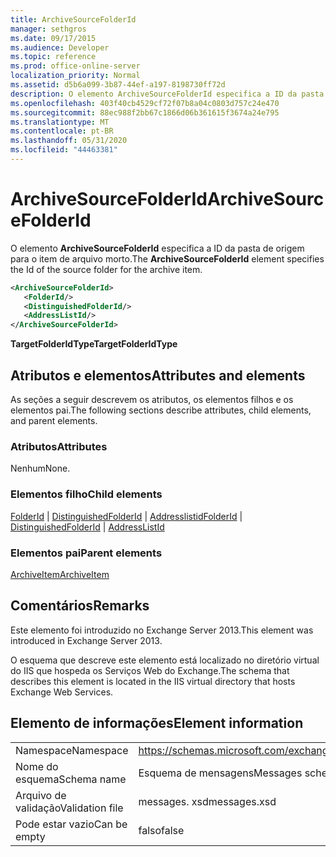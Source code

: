 ```yaml
---
title: ArchiveSourceFolderId
manager: sethgros
ms.date: 09/17/2015
ms.audience: Developer
ms.topic: reference
ms.prod: office-online-server
localization_priority: Normal
ms.assetid: d5b6a099-3b87-44ef-a197-8198730ff72d
description: O elemento ArchiveSourceFolderId especifica a ID da pasta de origem para o item de arquivo morto.
ms.openlocfilehash: 403f40cb4529cf72f07b8a04c0803d757c24e470
ms.sourcegitcommit: 88ec988f2bb67c1866d06b361615f3674a24e795
ms.translationtype: MT
ms.contentlocale: pt-BR
ms.lasthandoff: 05/31/2020
ms.locfileid: "44463381"
---
```

# <a name="archivesourcefolderid"></a><span data-ttu-id="0d7d0-103">ArchiveSourceFolderId</span><span class="sxs-lookup"><span data-stu-id="0d7d0-103">ArchiveSourceFolderId</span></span>

<span data-ttu-id="0d7d0-104">O elemento **ArchiveSourceFolderId** especifica a ID da pasta de origem para o item de arquivo morto.</span><span class="sxs-lookup"><span data-stu-id="0d7d0-104">The **ArchiveSourceFolderId** element specifies the Id of the source folder for the archive item.</span></span> 
  
```XML
<ArchiveSourceFolderId>
   <FolderId/>
   <DistinguishedFolderId/>
   <AddressListId/>
</ArchiveSourceFolderId>
```

 <span data-ttu-id="0d7d0-105">**TargetFolderIdType**</span><span class="sxs-lookup"><span data-stu-id="0d7d0-105">**TargetFolderIdType**</span></span>
## <a name="attributes-and-elements"></a><span data-ttu-id="0d7d0-106">Atributos e elementos</span><span class="sxs-lookup"><span data-stu-id="0d7d0-106">Attributes and elements</span></span>

<span data-ttu-id="0d7d0-107">As seções a seguir descrevem os atributos, os elementos filhos e os elementos pai.</span><span class="sxs-lookup"><span data-stu-id="0d7d0-107">The following sections describe attributes, child elements, and parent elements.</span></span>
  
### <a name="attributes"></a><span data-ttu-id="0d7d0-108">Atributos</span><span class="sxs-lookup"><span data-stu-id="0d7d0-108">Attributes</span></span>

<span data-ttu-id="0d7d0-109">Nenhum</span><span class="sxs-lookup"><span data-stu-id="0d7d0-109">None.</span></span>
  
### <a name="child-elements"></a><span data-ttu-id="0d7d0-110">Elementos filho</span><span class="sxs-lookup"><span data-stu-id="0d7d0-110">Child elements</span></span>

<span data-ttu-id="0d7d0-111">[FolderId](folderid.md)  |  [DistinguishedFolderId](distinguishedfolderid.md)  |  [Addresslistid](addresslistid.md)</span><span class="sxs-lookup"><span data-stu-id="0d7d0-111">[FolderId](folderid.md) | [DistinguishedFolderId](distinguishedfolderid.md) | [AddressListId](addresslistid.md)</span></span>
  
### <a name="parent-elements"></a><span data-ttu-id="0d7d0-112">Elementos pai</span><span class="sxs-lookup"><span data-stu-id="0d7d0-112">Parent elements</span></span>

[<span data-ttu-id="0d7d0-113">ArchiveItem</span><span class="sxs-lookup"><span data-stu-id="0d7d0-113">ArchiveItem</span></span>](archiveitem.md)
  
## <a name="remarks"></a><span data-ttu-id="0d7d0-114">Comentários</span><span class="sxs-lookup"><span data-stu-id="0d7d0-114">Remarks</span></span>

<span data-ttu-id="0d7d0-115">Este elemento foi introduzido no Exchange Server 2013.</span><span class="sxs-lookup"><span data-stu-id="0d7d0-115">This element was introduced in Exchange Server 2013.</span></span>
  
<span data-ttu-id="0d7d0-116">O esquema que descreve este elemento está localizado no diretório virtual do IIS que hospeda os Serviços Web do Exchange.</span><span class="sxs-lookup"><span data-stu-id="0d7d0-116">The schema that describes this element is located in the IIS virtual directory that hosts Exchange Web Services.</span></span>
  
## <a name="element-information"></a><span data-ttu-id="0d7d0-117">Elemento de informações</span><span class="sxs-lookup"><span data-stu-id="0d7d0-117">Element information</span></span>

|||
|:-----|:-----|
|<span data-ttu-id="0d7d0-118">Namespace</span><span class="sxs-lookup"><span data-stu-id="0d7d0-118">Namespace</span></span>  <br/> |https://schemas.microsoft.com/exchange/services/2006/messages  <br/> |
|<span data-ttu-id="0d7d0-119">Nome do esquema</span><span class="sxs-lookup"><span data-stu-id="0d7d0-119">Schema name</span></span>  <br/> |<span data-ttu-id="0d7d0-120">Esquema de mensagens</span><span class="sxs-lookup"><span data-stu-id="0d7d0-120">Messages schema</span></span>  <br/> |
|<span data-ttu-id="0d7d0-121">Arquivo de validação</span><span class="sxs-lookup"><span data-stu-id="0d7d0-121">Validation file</span></span>  <br/> |<span data-ttu-id="0d7d0-122">messages. xsd</span><span class="sxs-lookup"><span data-stu-id="0d7d0-122">messages.xsd</span></span>  <br/> |
|<span data-ttu-id="0d7d0-123">Pode estar vazio</span><span class="sxs-lookup"><span data-stu-id="0d7d0-123">Can be empty</span></span>  <br/> |<span data-ttu-id="0d7d0-124">falso</span><span class="sxs-lookup"><span data-stu-id="0d7d0-124">false</span></span>  <br/> |
   

